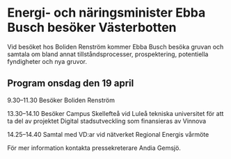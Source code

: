 # Energi- och näringsminister Ebba Busch besöker Västerbotten

Vid besöket hos Boliden Renström kommer Ebba Busch besöka gruvan och samtala om bland annat tillståndsprocesser, prospektering, potentiella fyndigheter och nya gruvor.

## Program onsdag den 19 april

9.30–11.30 Besöker Boliden Renström

13.30–14.10 Besöker Campus Skellefteå vid Luleå tekniska universitet för att ta del av projektet Digital stadsutveckling som finansieras av Vinnova

14.25–14.40 Samtal med VD:ar vid nätverket Regional Energis vårmöte

För mer information kontakta pressekreterare Andia Gemsjö.
